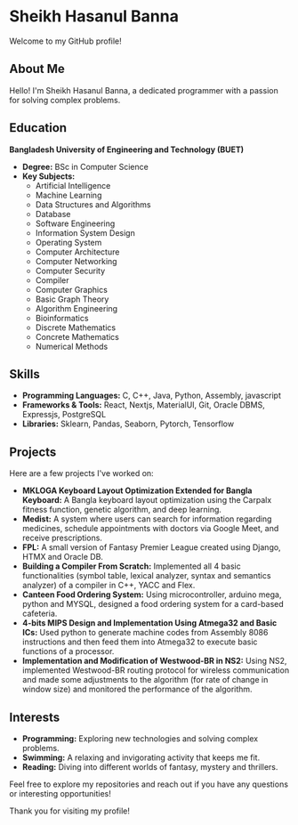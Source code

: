 # Sheikh Hasanul Banna

Welcome to my GitHub profile!

## About Me

Hello! I'm Sheikh Hasanul Banna, a dedicated programmer with a passion for solving complex problems.

## Education

**Bangladesh University of Engineering and Technology (BUET)**
- **Degree:** BSc in Computer Science
- **Key Subjects:**
  - Artificial Intelligence
  - Machine Learning
  - Data Structures and Algorithms
  - Database
  - Software Engineering
  - Information System Design
  - Operating System
  - Computer Architecture
  - Computer Networking
  - Computer Security
  - Compiler
  - Computer Graphics
  - Basic Graph Theory
  - Algorithm Engineering
  - Bioinformatics
  - Discrete Mathematics
  - Concrete Mathematics
  - Numerical Methods

## Skills

- **Programming Languages:**  C, C++, Java, Python, Assembly, javascript
- **Frameworks & Tools:** React, Nextjs, MaterialUI, Git, Oracle DBMS, Expressjs, PostgreSQL
- **Libraries:** Sklearn, Pandas, Seaborn, Pytorch, Tensorflow

## Projects

Here are a few projects I've worked on:

- **MKLOGA Keyboard Layout Optimization Extended for Bangla Keyboard:** A Bangla keyboard layout optimization using the Carpalx fitness function, genetic algorithm, and deep learning.
- **Medist:** A system where users can search for information regarding medicines, schedule appointments with doctors via Google Meet, and receive prescriptions.
- **FPL:** A small version of Fantasy Premier League created using Django, HTMX and Oracle DB.
- **Building a Compiler From Scratch:** Implemented all 4 basic functionalities (symbol table, lexical analyzer, syntax and semantics analyzer) of a compiler in C++, YACC and Flex.
- **Canteen Food Ordering System:** Using microcontroller, arduino mega, python and MYSQL, designed a food ordering system for a card-based cafeteria.
- **4-bits MIPS Design and Implementation Using Atmega32 and Basic ICs:** Used python to generate machine codes from Assembly 8086 instructions and then feed them into Atmega32 to execute basic functions of a processor.
- **Implementation and Modification of Westwood-BR in NS2:** Using NS2, implemented Westwood-BR routing protocol for wireless communication and made some adjustments to the algorithm (for rate of change in window size) and monitored the performance of the algorithm.

## Interests

- **Programming:** Exploring new technologies and solving complex problems.
- **Swimming:** A relaxing and invigorating activity that keeps me fit.
- **Reading:** Diving into different worlds of fantasy, mystery and thrillers.

Feel free to explore my repositories and reach out if you have any questions or interesting opportunities!

Thank you for visiting my profile!

